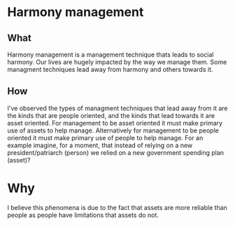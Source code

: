 # Harmony management

## What 
Harmony management is a management technique thats leads to social harmony.
Our lives are hugely impacted by the way we manage them. Some managment techniques lead away from harmony and others towards it.

## How 
I've observed the types of managment techniques that lead away from it are the kinds that are people oriented, and the kinds that lead towards it are asset oriented. 
For management to be asset oriented it must make primary use of assets to help manage. Alternatively for management to be people oriented it must make primary use of people to help manage. 
For an example imagine, for a moment, that instead of relying on a new president/patriarch (person) we relied on a new government spending plan (asset)?

# Why
I believe this phenomena is due to the fact that assets are more reliable than people as people have limitations that assets do not. 
